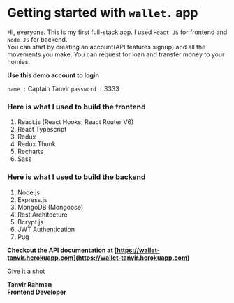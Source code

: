 # Getting started with `wallet.` app

Hi, everyone. This is my first full-stack app. I used `React JS` for frontend and `Node JS` for backend.\
You can start by creating an account(API features signup) and all the movements you make.
You can request for loan and transfer money to your homies.

**Use this demo account to login**

`name :` Captain Tanvir
`password :` 3333

### Here is what I used to build the frontend

1. React.js (React Hooks, React Router V6)
2. React Typescript
3. Redux
4. Redux Thunk
5. Recharts
6. Sass

### Here is what I used to build the backend

1. Node.js
2. Express.js
3. MongoDB (Mongoose)
4. Rest Architecture
5. Bcrypt.js
6. JWT Authentication
7. Pug

**Checkout the API documentation at [https://wallet-tanvir.herokuapp.com](https://wallet-tanvir.herokuapp.com)**

Give it a shot

**Tanvir Rahman**\
**Frontend Developer**